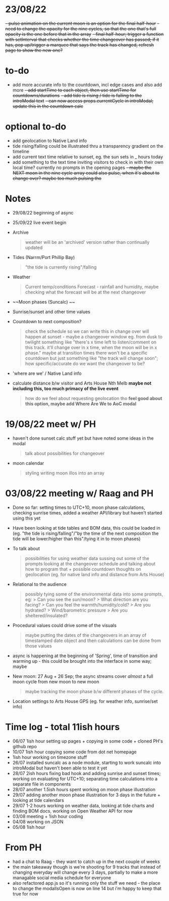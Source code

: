 # 23/08/22
~~- pulse animation on the current moon is an option for the final half-hour~~
~~- need to change the opacity for the nine cycles, so that the one that's full opacity is the one before that in the array~~
~~- final half-hour; trigger a function with setInterval that checks whether the time changeover has passed; if it has, pop up/trigger a marquee that says the track has changed, refresh page to show the new one?~~

# to-do
- add more accurate info to the countdown, incl edge cases and also add more 
~~- add startTime to each object, then use startTime for countdowns/durations~~
~~- add tide is rising / tide is falling to the introModal text~~
~~- can now access props.currentCycle in introModal; update this in the countdown calc~~

# optional to-do 
- add geolocation to Native Land info
- tide rising/falling could be illustrated thru a transparency gradient on the timeline
- add current text time relative to sunset, eg. the sun sets in _ hours today
- add something to the text time inviting visitors to check in with their own local time? currently no prompts in the opening pages
~~- maybe the NEXT moon in the nine cycle array could also pulse, when it's about to change over? maybe too much pulsing tho~~

# Notes
- 29/08/22 beginning of async 
- 25/09/22 live event begin

- Archive 
    > weather will be an 'archived' version rather than continually updated

- Tides (Narrm/Port Phillip Bay)
    > "the tide is currently rising"/falling
- Weather 
    > Current temp/conditions
    > Forecast - rainfall and humidity, maybe checking what the forecast will be at the next changeover
- ~~Moon phases (Suncalc) ~~
- Sunrise/sunset and other time values 
- Countdown to next composition? 
    > check the schedule so we can write this in
    > change over will happen at sunset - maybe a changeover window eg. from dusk to twilight
something like "there's x time left to listen/comment on this track. it'll change over in x time, when the moon will be in x phase." 
    > maybe at transition times there won't be a specific countdown but just something like "the track will change soon"; how specific/accurate do we want the changeover to be? 
- 'where are we' / Native Land info 
- calculate distance b/w visitor and Arts House Nth Melb **maybe not including this, too much primacy of the live event**
    > how do we feel about requesting geolocation tho 
        **feel good about this option, maybe add Where Are We to AoC modal**

# 19/08/22 meet w/ PH 
- haven't done sunset calc stuff yet but have noted some ideas in the modal
    > talk about possibilities for changeover 
- moon calendar 
    > styling 
    > writing moon illos into an array


# 03/08/22 meeting w/ Raag and PH 
- Done so far: setting times to UTC+10, moon phase calculations, checking sunrise times, added a weather API/library but haven't started using this yet 
- Have been looking at tide tables and BOM data, this could be loaded in (eg. "the tide is rising/falling"/"by the time of the next composition the tide will be lower/higher than this"/tying it in to moon phases)
- To talk about
    > possibilities for using weather data
    > sussing out some of the prompts
    > looking at the changeover schedule and talking about how to program that + possible countdown
    > thoughts on geolocation (eg. for native land info and distance from Arts House)
- Relational to the audience 
    > possibly tying some of the environmental data into some prompts, eg: 
        > Can you see the sun/moon? 
        > What direction are you facing? 
        > Can you feel the warmth/humidity/cold? 
        > Are you hydrated? 
        > Wind/barometric pressure
        > Are you sheltered/insulated?

- Procedural values could drive some of the visuals  
    > maybe putting the dates of the changeovers in an array of timestamped date object and then calculations can be done from those values
- async is happening at the beginning of 'Spring', time of transition and warming up - this could be brought into the interface in some way; maybe 
- New moon: 27 Aug + 26 Sep; the async streams cover *almost* a full moon cycle from new moon to new moon
    > maybe tracking the moon phase b/w different phases of the cycle. 
- Location settings to Arts House GPS (eg. for weather info, sunrise/set info)


# Time log - total 11ish hours
- 06/07 1ish hour setting up pages + copying in some code + cloned PH's github repo 
- 10/07 1ish hour copying some code from dot net homepage
- 1ish hour working on timezone stuff 
- 26/07 installed suncalc as a node module, starting to work suncalc into introModal but haven't been able to test it yet
- 28/07 2ish hours fixing bad hook and adding sunrise and sunset times; working on evaluating for UTC+10; separating time calculations into a separate file in components
- 28/07 another 1.5ish hours spent working on moon phase illustration
- 29/07 adding another moon phase illustration for 3 days in the future + looking at tide calendars
- 29/07 1-2 hours working on weather data, looking at tide charts and finding BOM docs, working on Open Weather API for now
- 03/08 meeting + 1ish hour coding
- 04/08 working on JSON 
- 05/08 1ish hour

# From PH
- had a chat to Raag - they want to catch up in the next couple of weeks
- the main takeaway though is we're shooting for 9 tracks that instead of changing everyday will change every 3 days, partially to make a more managable social media schedule for everyone
- also refactored app.js so it's running only the stuff we need - the place to change the modalIsOpen is now on line 14 but i'm happy to keep that true for now 